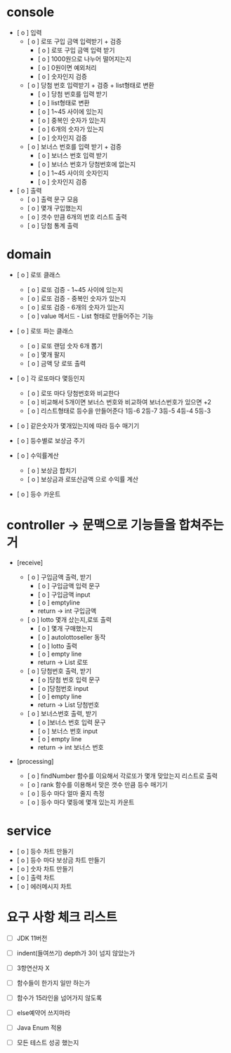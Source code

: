 # console

- [ o ] 입력
    - [ o ] 로또 구입 금액 입력받기 + 검증
        - [ o ] 로또 구입 금액 입력 받기
        - [ o ] 1000원으로 나누어 떨어지는지
        - [ o ] 0원이면 예외처리
        - [ o ] 숫자인지 검증
    - [ o ] 당첨 번호 입력받기 + 검증 + list형태로 변환
        - [ o ] 당첨 번호를 입력 받기
        - [ o ] list형태로 변환
        - [ o ] 1~45 사이에 있는지
        - [ o ] 중복인 숫자가 있는지
        - [ o ] 6개의 숫자가 있는지
        - [ o ] 숫자인지 검증
    - [ o ] 보너스 번호를 입력 받기 + 검증
        - [ o ] 보너스 번호 입력 받기
        - [ o ] 보너스 번호가 당첨번호에 없는지
        - [ o ] 1~45 사이의 숫자인지
        - [ o ] 숫자인지 검증
- [ o ] 출력
    - [ o ] 출력 문구 모음
    - [ o ] 몇개 구입했는지
    - [ o ] 갯수 만큼 6개의 번호 리스트 출력
    - [ o ] 당첨 통계 출력


# domain

- [ o ] 로또 클래스
    - [ o ] 로또 검증 - 1~45 사이에 있는지
    - [ o ] 로또 검증 - 중복인 숫자가 있는지
    - [ o ] 로또 검증 - 6개의 숫자가 있는지
    - [ o ] value 메서드 - List<Integer> 형태로 만들어주는 기능
- [ o ] 로또 파는 클래스
    - [ o ] 로또 랜덤 숫자 6개 뽑기
    - [ o ] 몇개 팔지
    - [ o ] 금액 당 로또 출력
- [ o ] 각 로또마다 몇등인지   
    - [ o ] 로또 마다 당첨번호와 비교한다
    - [ o ] 비교해서 5개이면 보너스 번호와 비교하여 보너스번호가 있으면 +2
    - [ o ] 리스트형태로 등수을 만들어준다 1등-6 2등-7 3등-5 4등-4 5등-3 

- [ o ] 같은숫자가 몇개있는지에 따라 등수 매기기
- [ o ] 등수별로 보상금 주기
- [ o ] 수익률계산
    - [ o ] 보상금 합치기
    - [ o ] 보상금과 로또산금액 으로 수익률 계산
- [ o ] 등수 카운트

# controller -> 문맥으로 기능들을 합쳐주는거

- [receive]
  - [ o ] 구입금액 출력, 받기
      - [ o ] 구입금액 입력 문구
      - [ o ] 구입금액 input
      - [ o ] emptyline
      - return -> int 구입금액
  - [ o ] lotto 몇개 샀는지,로또 출력
      - [ o ] 몇개 구매했는지
      - [ o ] autolottoseller 동작
      - [ o ] lotto 출력
      - [ o ] empty line
      - return -> List<Lotto> 로또
  - [ o ] 당첨번호 출력, 받기
      - [ o ]당첨 번호 입력 문구
      - [ o ]당첨번호 input
      - [ o ] empty line
      - return -> List<Integer> 당첨번호
  - [ o ] 보너스번호 출력, 받기
      - [ o ]보너스 번호 입력 문구
      - [ o ] 보너스 번호 input
      - [ o ] empty line
      - return -> int 보너스 번호

- [processing] 
  - [ o ] findNumber 함수를 이요해서 각로또가 몇개 맞았는지 리스트로 출력
  - [ o ] rank 함수를 이용해서 맞은 갯수 만큼 등수 매기기
  - [ o ] 등수 마다 얼마 줄지 측정 
  - [ o ] 등수 마다 몇등에 몇개 있는지 카운트

# service

- [ o ] 등수 차트 만들기
- [ o ] 등수 마다 보상금 차트 만들기
- [ o ] 숫자 차트 만들기
- [ o ] 출력 차트 
- [ o ] 에러메시지 차트


# 요구 사항 체크 리스트
- [  ] JDK 11버전
- [  ] indent(들여쓰기) depth가 3이 넘지 않았는가
- [  ] 3항연산자 X
- [  ] 함수들이 한가지 일만 하는가
- [  ] 함수가 15라인을 넘어가지 않도록
- [  ] else예약어 쓰지마라
- [  ] Java Enum 적용
- [  ] 모든 테스트 성공 했는지


  